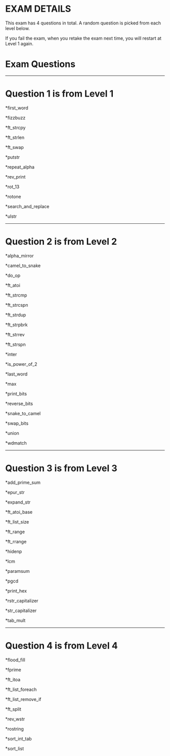 # EXAM DETAILS

This exam has 4 questions in total. A random question is picked from each level below.

If you fail the exam, when you retake the exam next time, you will restart at Level 1 again.

# Exam Questions

-------------------------------------------------------

# Question 1 is from Level 1

*first_word

*fizzbuzz

*ft_strcpy

*ft_strlen

*ft_swap

*putstr

*repeat_alpha

*rev_print

*rot_13

*rotone

*search_and_replace

*ulstr

---------------------------------------------------------

# Question 2 is from Level 2

*alpha_mirror

*camel_to_snake

*do_op

*ft_atoi

*ft_strcmp

*ft_strcspn

*ft_strdup

*ft_strpbrk

*ft_strrev

*ft_strspn

*inter

*is_power_of_2

*last_word

*max

*print_bits

*reverse_bits

*snake_to_camel

*swap_bits

*union

*wdmatch

---------------------------------------------------------

# Question 3 is from Level 3

*add_prime_sum

*epur_str

*expand_str

*ft_atoi_base

*ft_list_size

*ft_range

*ft_rrange

*hidenp

*lcm

*paramsum

*pgcd

*print_hex

*rstr_capitalizer

*str_capitalizer

*tab_mult

---------------------------------------------------------

# Question 4 is from Level 4

*flood_fill

*fprime

*ft_itoa

*ft_list_foreach

*ft_list_remove_if

*ft_split

*rev_wstr

*rostring

*sort_int_tab

*sort_list
